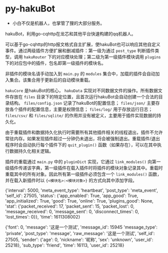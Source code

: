 # py-hakuBot

- 小白不仅是机器人，也掌管了狸的大部分服务。 

hakuBot，利用go-cqhttp在龙芯和其他平台快速构建的qq机器人。

可以基于go-cqhttp的http报文格式自主扩展，使hakuBot也可以响应其他自定义事件。通过两级插件方便扩展和删减插件：第一级为通过 ``post_type`` 判断插件类型，调用 ``hakuRouter`` 下的对应模块处理；第二级为第一级插件模块调用 ``plugins`` 下的对应包中的插件，包名即第一级插件的模块名。

非插件的模块名请手动加入到 ``main.py`` 的 ``modules`` 集合中，加载的插件会自动加入集合。该集合用于更新后的自动模块重载。

``hakuCore`` 是hakuBot的核心， ``hakuData`` 实现对不同数据文件的操作。所有数据文件存放在 ``files`` 目录下的特定位置，且首次运行hakuBot会自动创建一个合法的目录结构。 ``files/config.json`` 记录了hakuBot的配置信息； ``files/json/`` 主要存放各个插件的配置信息，主要是权限信息；  ``files/log/`` 用于存放运行日志； ``files/csv/`` 和 ``files/sqlite/`` 的作用并没有被定义，主要用于插件实现数据的持久化。

由于重载插件和数据持久化执行时需要所有其他插件相关的线程退出，插件不允许常驻内存。如果发现插件超过一分钟仍未退出，将会被强制退出。重载插件/退出程序时会自动执行每个插件下的 ``quit_plugin()`` 函数（如果存在），可以在其中执行数据持久化相关逻辑。

插件的重载通过 ``main.py`` 中的 ``pluginDict`` 实现，它通过 ``link_modules()`` 向第一级插件传递该字典，第一级插件在载入插件时将插件的模块对象记录其中。重载时重载其中的所有对象。因此所有第一级插件必须包含一个 ``link_modules()`` 函数，并在载入新插件时以 ``{<模块名>:<模块对象>}`` 的方式向其中添加字段。


{'interval': 5000, 'meta_event_type': 'heartbeat', 'post_type': 'meta_event', 'self_id': 27505, 'status': {'app_enabled': True, 'app_good': True, 'app_initialized': True, 'good': True, 'online': True, 'plugins_good': None, 'stat': {'packet_received': 17, 'packet_sent': 15, 'packet_lost': 0, 'message_received': 0, 'message_sent': 0, 'disconnect_times': 0, 'lost_times': 0}}, 'time': 1611308002}

{'font': 0, 'message': '这是一个测试', 'message_id': 15945 'message_type': 'private', 'post_type': 'message', 'raw_message': '这是一个测试', 'self_id': 27505, 'sender': {'age': 0, 'nickname': '昵称', 'sex': 'unknown', 'user_id': 25218}, 'sub_type': 'friend', 'time': 16113, 'user_id': 25218}
